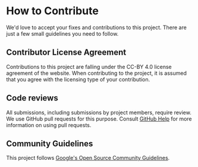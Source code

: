 # How to Contribute

We'd love to accept your fixes and contributions to this project. There are
just a few small guidelines you need to follow.

## Contributor License Agreement

Contributions to this project are falling under the CC-BY 4.0 license agreement of the website.
When contributing to the project, it is assumed that you agree with the licensing type of your contribution.

## Code reviews

All submissions, including submissions by project members, require review. We
use GitHub pull requests for this purpose. Consult
[GitHub Help](https://help.github.com/articles/about-pull-requests/) for more
information on using pull requests.

## Community Guidelines

This project follows
[Google's Open Source Community Guidelines](https://opensource.google.com/conduct/).
